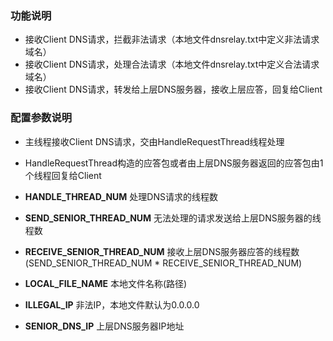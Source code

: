 ### 功能说明

- 接收Client DNS请求，拦截非法请求（本地文件dnsrelay.txt中定义非法请求域名）
- 接收Client DNS请求，处理合法请求（本地文件dnsrelay.txt中定义合法请求域名）
- 接收Client DNS请求，转发给上层DNS服务器，接收上层应答，回复给Client



### 配置参数说明

- 主线程接收Client DNS请求，交由HandleRequestThread线程处理
- HandleRequestThread构造的应答包或者由上层DNS服务器返回的应答包由1个线程回复给Client

- **HANDLE_THREAD_NUM**  处理DNS请求的线程数

- **SEND_SENIOR_THREAD_NUM** 无法处理的请求发送给上层DNS服务器的线程数
- **RECEIVE_SENIOR_THREAD_NUM** 接收上层DNS服务器应答的线程数(SEND_SENIOR_THREAD_NUM * RECEIVE_SENIOR_THREAD_NUM)
- **LOCAL_FILE_NAME** 本地文件名称(路径)
- **ILLEGAL_IP** 非法IP，本地文件默认为0.0.0.0
- **SENIOR_DNS_IP** 上层DNS服务器IP地址

